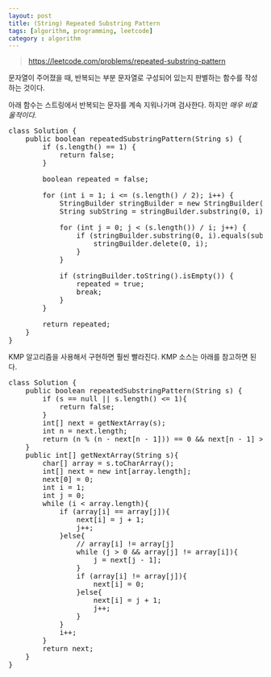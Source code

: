 ```yaml
---
layout: post
title: (String) Repeated Substring Pattern
tags: [algorithm, programming, leetcode]
category : algorithm
---
```


> <https://leetcode.com/problems/repeated-substring-pattern>

문자열이 주어졌을 때, 반복되는 부분 문자열로 구성되어 있는지 판별하는 함수를 작성하는 것이다.  

아래 함수는 스트링에서 반복되는 문자를 계속 지워나가며 검사한다. 하지만 <i>매우 비효울적이다.</i>

<pre class="prettyprint">
class Solution {
    public boolean repeatedSubstringPattern(String s) {
        if (s.length() == 1) {
            return false;
        }

        boolean repeated = false;

        for (int i = 1; i &lt;= (s.length() / 2); i++) {
            StringBuilder stringBuilder = new StringBuilder(s);
            String subString = stringBuilder.substring(0, i);

            for (int j = 0; j &lt; (s.length()) / i; j++) {
                if (stringBuilder.substring(0, i).equals(subString)) {
                    stringBuilder.delete(0, i);
                }
            }

            if (stringBuilder.toString().isEmpty()) {
                repeated = true;
                break;
            }
        }

        return repeated;
    }
}
</pre>

KMP 알고리즘을 사용해서 구현하면 훨씬 빨라진다. KMP 소스는 아래를 참고하면 된다.

<pre class="prettyprint">
class Solution {
    public boolean repeatedSubstringPattern(String s) {
        if (s == null || s.length() &lt;= 1){
            return false;
        }
        int[] next = getNextArray(s);
        int n = next.length;
        return (n % (n - next[n - 1])) == 0 &amp;&amp; next[n - 1] &gt; 0; 
    }
    public int[] getNextArray(String s){
        char[] array = s.toCharArray();
        int[] next = new int[array.length];
        next[0] = 0;
        int i = 1;
        int j = 0;
        while (i &lt; array.length){
            if (array[i] == array[j]){
                next[i] = j + 1;
                j++;
            }else{
                // array[i] != array[j]
                while (j &gt; 0 &amp;&amp; array[j] != array[i]){
                    j = next[j - 1];
                }
                if (array[i] != array[j]){
                    next[i] = 0;
                }else{
                    next[i] = j + 1;
                    j++;
                }
            }
            i++;
        }
        return next;
    }
}

</pre>
